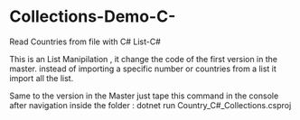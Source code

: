 # Collections-Demo-C-
Read Countries from file with C#
List-C#

This is an List Manipilation , it change the code of the first version in the master.
instead of importing a specific number or countries from a list it import all the list.

Same to the version in the Master just tape this command in the console after navigation inside the folder : dotnet run Country_C#_Collections.csproj
